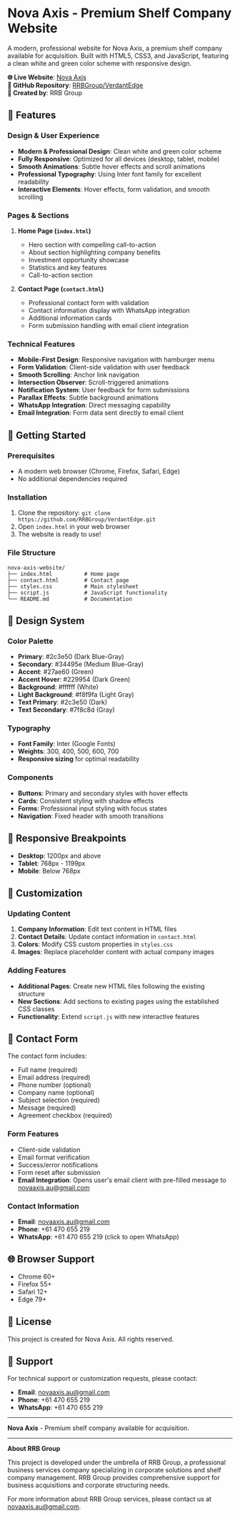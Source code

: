# Nova Axis - Premium Shelf Company Website

A modern, professional website for Nova Axis, a premium shelf company available for acquisition. Built with HTML5, CSS3, and JavaScript, featuring a clean white and green color scheme with responsive design.

**🌐 Live Website**: [Nova Axis](https://rrbgroup.github.io/VerdantEdge/)  
**📁 GitHub Repository**: [RRBGroup/VerdantEdge](https://github.com/RRBGroup/VerdantEdge)  
**🏢 Created by**: RRB Group

## 🌟 Features

### Design & User Experience
- **Modern & Professional Design**: Clean white and green color scheme
- **Fully Responsive**: Optimized for all devices (desktop, tablet, mobile)
- **Smooth Animations**: Subtle hover effects and scroll animations
- **Professional Typography**: Using Inter font family for excellent readability
- **Interactive Elements**: Hover effects, form validation, and smooth scrolling

### Pages & Sections
1. **Home Page (`index.html`)**
   - Hero section with compelling call-to-action
   - About section highlighting company benefits
   - Investment opportunity showcase
   - Statistics and key features
   - Call-to-action section

2. **Contact Page (`contact.html`)**
   - Professional contact form with validation
   - Contact information display with WhatsApp integration
   - Additional information cards
   - Form submission handling with email client integration

### Technical Features
- **Mobile-First Design**: Responsive navigation with hamburger menu
- **Form Validation**: Client-side validation with user feedback
- **Smooth Scrolling**: Anchor link navigation
- **Intersection Observer**: Scroll-triggered animations
- **Notification System**: User feedback for form submissions
- **Parallax Effects**: Subtle background animations
- **WhatsApp Integration**: Direct messaging capability
- **Email Integration**: Form data sent directly to email client

## 🚀 Getting Started

### Prerequisites
- A modern web browser (Chrome, Firefox, Safari, Edge)
- No additional dependencies required

### Installation
1. Clone the repository: `git clone https://github.com/RRBGroup/VerdantEdge.git`
2. Open `index.html` in your web browser
3. The website is ready to use!

### File Structure
```
nova-axis-website/
├── index.html          # Home page
├── contact.html        # Contact page
├── styles.css          # Main stylesheet
├── script.js           # JavaScript functionality
└── README.md           # Documentation
```

## 🎨 Design System

### Color Palette
- **Primary**: #2c3e50 (Dark Blue-Gray)
- **Secondary**: #34495e (Medium Blue-Gray)
- **Accent**: #27ae60 (Green)
- **Accent Hover**: #229954 (Dark Green)
- **Background**: #ffffff (White)
- **Light Background**: #f8f9fa (Light Gray)
- **Text Primary**: #2c3e50 (Dark)
- **Text Secondary**: #7f8c8d (Gray)

### Typography
- **Font Family**: Inter (Google Fonts)
- **Weights**: 300, 400, 500, 600, 700
- **Responsive sizing** for optimal readability

### Components
- **Buttons**: Primary and secondary styles with hover effects
- **Cards**: Consistent styling with shadow effects
- **Forms**: Professional input styling with focus states
- **Navigation**: Fixed header with smooth transitions

## 📱 Responsive Breakpoints

- **Desktop**: 1200px and above
- **Tablet**: 768px - 1199px
- **Mobile**: Below 768px

## 🔧 Customization

### Updating Content
1. **Company Information**: Edit text content in HTML files
2. **Contact Details**: Update contact information in `contact.html`
3. **Colors**: Modify CSS custom properties in `styles.css`
4. **Images**: Replace placeholder content with actual company images

### Adding Features
- **Additional Pages**: Create new HTML files following the existing structure
- **New Sections**: Add sections to existing pages using the established CSS classes
- **Functionality**: Extend `script.js` with new interactive features

## 📧 Contact Form

The contact form includes:
- Full name (required)
- Email address (required)
- Phone number (optional)
- Company name (optional)
- Subject selection (required)
- Message (required)
- Agreement checkbox (required)

### Form Features
- Client-side validation
- Email format verification
- Success/error notifications
- Form reset after submission
- **Email Integration**: Opens user's email client with pre-filled message to novaaxis.au@gmail.com

### Contact Information
- **Email**: novaaxis.au@gmail.com
- **Phone**: +61 470 655 219
- **WhatsApp**: +61 470 655 219 (click to open WhatsApp)

## 🌐 Browser Support

- Chrome 60+
- Firefox 55+
- Safari 12+
- Edge 79+

## 📄 License

This project is created for Nova Axis. All rights reserved.

## 🤝 Support

For technical support or customization requests, please contact:
- **Email**: novaaxis.au@gmail.com
- **Phone**: +61 470 655 219
- **WhatsApp**: +61 470 655 219

---

**Nova Axis** - Premium shelf company available for acquisition.

---

**About RRB Group**

This project is developed under the umbrella of RRB Group, a professional business services company specializing in corporate solutions and shelf company management. RRB Group provides comprehensive support for business acquisitions and corporate structuring needs.

For more information about RRB Group services, please contact us at novaaxis.au@gmail.com. 